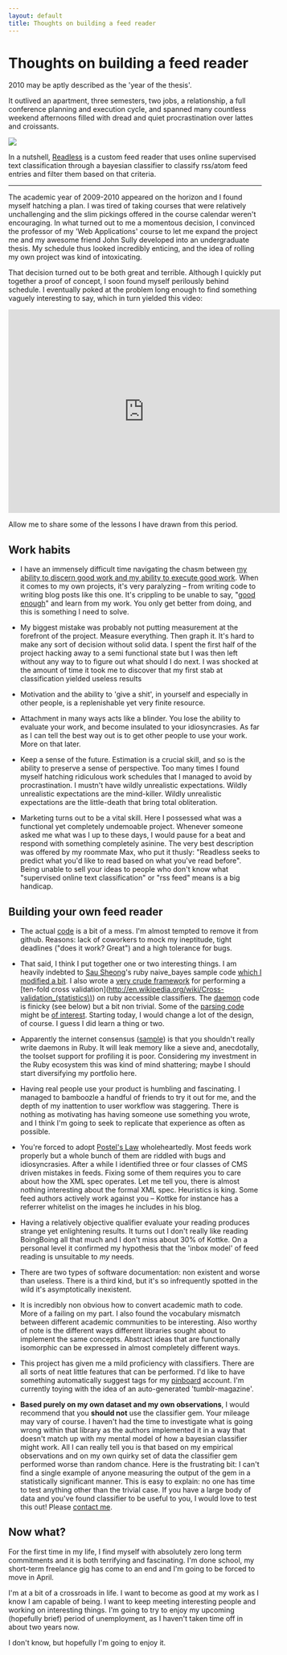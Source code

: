 ```yaml
---
layout: default
title: Thoughts on building a feed reader
---
```


<h1>Thoughts on building a feed reader</h1>


2010 may be aptly described as the 'year of the thesis'. 

It outlived an apartment, three semesters, two jobs, a relationship, a full conference planning and execution cycle, and spanned many countless weekend afternoons filled with dread and quiet procrastination over lattes and croissants.

<img src="http://okayfail.com/img/readless.png" />

In a nutshell, <a href="http://github.com/phillmv/thesis">Readless</a> is a custom feed reader that uses online supervised text classification through a bayesian classifier to classify rss/atom feed entries and filter them based on that criteria.

<hr>

The academic year of 2009-2010 appeared on the horizon and I found myself hatching a plan. I was tired of taking courses that were relatively unchallenging and the slim pickings offered in the course calendar weren't encouraging. In what turned out to me a momentous decision, I convinced the professor of my 'Web Applications' course to let me expand the project me and my awesome friend John Sully developed into an undergraduate thesis. My schedule thus looked incredibly enticing, and the idea of rolling my own project was kind of intoxicating.

That decision turned out to be both great and terrible. Although I quickly put together a proof of concept, I soon found myself perilously behind schedule. I eventually poked at the problem long enough to find something vaguely interesting to say, which in turn yielded this video:

<iframe src="http://player.vimeo.com/video/17650044?byline=0&amp;portrait=0" width="540" height="405" frameborder="0"></iframe>

Allow me to share some of the lessons I have drawn from this period.

<h2>Work habits</h2>

* I have an immensely difficult time navigating the chasm between [my ability to discern good work and my ability to execute good work](http://www.youtube.com/watch?v=BI23U7U2aUY). When it comes to my own projects, it's very paralyzing – from writing code to writing blog posts like this one. It's crippling to be unable to say, "[good enough](http://twitter.com/#!/siracusa/status/25990719793528832)" and learn from my work. You only get better from doing, and this is something I need to solve.

* My biggest mistake was probably not putting measurement at the forefront of the project. Measure everything. Then graph it. It's hard to make any sort of decision without solid data. I spent the first half of the project hacking away to a semi functional state but I was then left without any way to to figure out what should I do next. I was shocked at the amount of time it took me to discover that my first stab at classification yielded useless results

* Motivation and the ability to 'give a shit', in yourself and especially in other people, is a replenishable yet very finite resource.

* Attachment in many ways acts like a blinder. You lose the ability to evaluate your work, and become insulated to your idiosyncrasies. As far as I can tell the best way out is to get other people to use your work. More on that later.

* Keep a sense of the future. Estimation is a crucial skill, and so is the ability to preserve a sense of perspective. Too many times I found myself hatching ridiculous work schedules that I managed to avoid by procrastination. I mustn't have wildly unrealistic expectations. Wildly unrealistic expectations are the mind-killer. Wildly unrealistic expectations are the little-death that bring total obliteration.

* Marketing turns out to be a vital skill. Here I possessed what was a functional yet completely undemoable project. Whenever someone asked me what was I up to these days, I would pause for a beat and respond with something completely asinine. The very best description was offered by my roommate Max, who put it thusly: "Readless seeks to predict what you'd like to read based on what you've read before". Being unable to sell your ideas to people who don't know what "supervised online text classification" or "rss feed" means is a big handicap.

<h2>Building your own feed reader</h2>

* The actual [code](http://github.com/phillmv/thesis) is a bit of a mess. I'm almost tempted to remove it from github. Reasons: lack of coworkers to mock my ineptitude, tight deadlines ("does it work? Great") and a high tolerance for bugs.

* That said, I think I put together one or two interesting things. I am heavily indebted to [Sau Sheong](http://blog.saush.com/2009/02/11/naive-bayesian-classifiers-and-ruby/)'s ruby naive\_bayes sample code [which I modified a bit](https://github.com/phillmv/thesis/blob/master/lib/errar/naive_bayes.rb). I also wrote a [very crude framework](https://github.com/phillmv/thesis/blob/master/lib/errar/errar.rb) for performing a [ten-fold cross validation](http://en.wikipedia.org/wiki/Cross-validation_(statistics\)) on ruby accessible classifiers. The [daemon](https://github.com/phillmv/thesis/tree/master/lib/updatr) code is finicky (see below) but a bit non trivial. Some of the [parsing code](https://github.com/phillmv/thesis/blob/master/app/models/entry.rb) might be [of interest](https://github.com/phillmv/thesis/blob/master/app/models/stream.rb). Starting today, I would change a lot of the design, of course. I guess I did learn a thing or two. 

* Apparently the internet consensus ([sample](http://groups.google.com/group/feedzirra/browse_thread/thread/1480785d4d9f62a0)) is that you shouldn't really write daemons in Ruby. It will leak memory like a sieve and, anecdotally, the toolset support for profiling it is poor. Considering my investment in the Ruby ecosystem this was kind of mind shattering; maybe I should start diversifying my portfolio here.

* Having real people use your product is humbling and fascinating. I managed to bamboozle a handful of friends to try it out for me, and the depth of my inattention to user workflow was staggering. There is nothing as motivating has having someone use something you wrote, and I think I'm going to seek to replicate that experience as often as possible.

* You're forced to adopt [Postel's Law](http://en.wikipedia.org/wiki/Robustness_principle) wholeheartedly. Most feeds work properly but a whole bunch of them are riddled with bugs and idiosyncrasies. After a while I identified three or four classes of CMS driven mistakes in feeds. Fixing some of them requires you to care about how the XML spec operates. Let me tell you, there is almost nothing interesting about the formal XML spec. Heuristics is king. Some feed authors actively work against you – Kottke for instance has a referrer whitelist on the images he includes in his blog.


* Having a relatively objective qualifier evaluate your reading produces strange yet enlightening results. It turns out I don't really like reading BoingBoing all that much and I don't miss about 30% of Kottke. On a personal level it confirmed my hypothesis that the 'inbox model' of feed reading is unsuitable to *my* needs. 

* There are two types of software documentation: non existent and worse than useless. There is a third kind, but it's so infrequently spotted in the wild it's asymptotically inexistent.

* It is incredibly non obvious how to convert academic math to code. More of a failing on my part. I also found the vocabulary mismatch between different academic communities to be interesting. Also worthy of note is the different ways different libraries sought about to implement the same concepts. Abstract ideas that are functionally isomorphic can be expressed in almost completely different ways.

* This project has given me a mild proficiency with classifiers. There are all sorts of neat little features that can be performed. I'd like to have something automatically suggest tags for my [pinboard](http://pinboard.in/u:phillmv) account. I'm currently toying with the idea of an auto-generated 'tumblr-magazine'.

* **Based purely on my own dataset and my own observations**, I would recommend that you **should not** use the classifier gem. Your mileage may vary of course. I haven't had the time to investigate what is going wrong within that library as the authors implemented it in a way that doesn't match up with my mental model of how a bayesian classifier might work. All I can really tell you is that based on my empirical observations and on my own quirky set of data the classifier gem performed worse than random chance. Here is the frustrating bit: I can't find a single example of anyone measuring the output of the gem in a statistically significant manner. This is easy to explain: no one has time to test anything other than the trivial case. If you have a large body of data and you've found classifier to be useful to you, I would love to test this out! Please [contact me](http://okayfail.com/about.html).


<h2>Now what?</h2>

For the first time in my life, I find myself with absolutely zero long term commitments and it is both terrifying and fascinating. I'm done school, my short-term freelance gig has come to an end and I'm going to be forced to move in April.

I'm at a bit of a crossroads in life. I want to become as good at my work as I know I am capable of being. I want to keep meeting interesting people and working on interesting things. I'm going to try to enjoy my upcoming (hopefully brief) period of unemployment, as I haven't taken time off in about two years now. 

I don't know, but hopefully I'm going to enjoy it.
